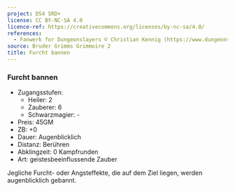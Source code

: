 ```yaml
---
project: DS4 SRD+
license: CC BY-NC-SA 4.0
licence-ref: https://creativecommons.org/licenses/by-nc-sa/4.0/
references: 
  - Fanwerk for Dungeonslayers © Christian Kennig (https://www.dungeonslayers.net/)
source: Bruder Grimms Grimmoire 2
title: Furcht bannen
---
```


### Furcht bannen

- Zugangsstufen:
  - Heiler: 2
  - Zauberer: 6
  - Schwarzmagier: -
- Preis: 45GM
- ZB: +0
- Dauer: Augenblicklich
- Distanz: Berühren
- Abklingzeit: 0 Kampfrunden
- Art: geistesbeeinflussende Zauber

Jegliche Furcht- oder Angsteffekte, die auf dem Ziel liegen, werden augenblicklich gebannt.

